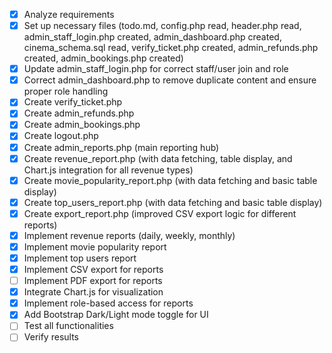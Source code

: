 - [x] Analyze requirements
- [x] Set up necessary files (todo.md, config.php read, header.php read, admin_staff_login.php created, admin_dashboard.php created, cinema_schema.sql read, verify_ticket.php created, admin_refunds.php created, admin_bookings.php created)
- [x] Update admin_staff_login.php for correct staff/user join and role
- [x] Correct admin_dashboard.php to remove duplicate content and ensure proper role handling
- [x] Create verify_ticket.php
- [x] Create admin_refunds.php
- [x] Create admin_bookings.php
- [x] Create logout.php
- [x] Create admin_reports.php (main reporting hub)
- [x] Create revenue_report.php (with data fetching, table display, and Chart.js integration for all revenue types)
- [x] Create movie_popularity_report.php (with data fetching and basic table display)
- [x] Create top_users_report.php (with data fetching and basic table display)
- [x] Create export_report.php (improved CSV export logic for different reports)
- [x] Implement revenue reports (daily, weekly, monthly)
- [x] Implement movie popularity report
- [x] Implement top users report
- [x] Implement CSV export for reports
- [ ] Implement PDF export for reports
- [x] Integrate Chart.js for visualization
- [x] Implement role-based access for reports
- [x] Add Bootstrap Dark/Light mode toggle for UI
- [ ] Test all functionalities
- [ ] Verify results
